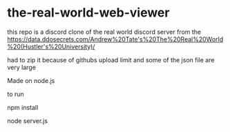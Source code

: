 # the-real-world-web-viewer
this repo is a discord clone of the real world discord server from the https://data.ddosecrets.com/Andrew%20Tate's%20The%20Real%20World%20(Hustler's%20University)/

had to zip it because of githubs upload limit and some of the json file are very large

Made on node.js

to run

npm install

node server.js
